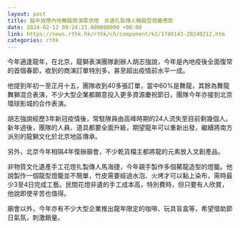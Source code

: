 ```yaml
---
layout: post
title: 龍年效應內地舞龍商演需求增　非遺扎製傳人稱龍型燈籠應節
date: 2024-02-12 09:24:21.000000000 +08:00
link: https://news.rthk.hk/rthk/ch/component/k2/1740143-20240212.htm
categories: rthk
---
```


今年適逢龍年，在北京，龍獅表演團隊創辦人胡志強說，今年是內地疫後全面復常的首個春節，收到的商演訂單特別多，甚至超出疫情前水平一成。

他提到年初一至正月十五，團隊收到40多張訂單，當中60%是舞龍，其餘為舞龍舞獅混合表演，不少大型企業都願意投入更多資源慶祝節日，團隊今年亦接到北京環球影城的合作表演。

胡志強說經歷3年新冠疫情後，常駐隊員由高峰時期的24人流失至目前剩幾個人。新年過後，團隊的人員、道具都要全面升級，期望龍年可以重新出發，繼續將南方派別的龍獅文化於北京地區傳承。

另外，北京今年相隔4年復辦廟會，不少乾貨檔主都將龍的元素放入文創產品。

非物質文化遺產手工花燈扎製傳人馬海捷，今年親手製作多個鰲龍造型的燈籠。他說製作一個龍型燈籠並不簡單，竹皮需要經過水泡、火烤才可以黏上染布，需時最少3至4日完成工藝。民間花燈非遺的手工成本高，特別費時，但只要有人欣賞，他說即使辛苦也值得。

廟會以外，今年亦有不少大型企業推出龍年限定的咖啡、玩具盲盒等，希望借助節日氣氛，刺激銷量。
